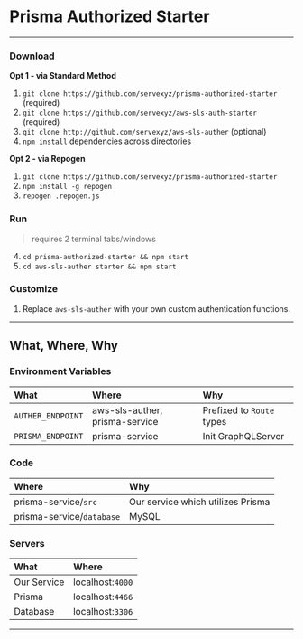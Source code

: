 # Prisma Authorized Starter

---

### Download

**Opt 1 - via Standard Method**

1.  `git clone https://github.com/servexyz/prisma-authorized-starter` (required)
2.  `git clone https://github.com/servexyz/aws-sls-auth-starter` (required)
3.  `git clone http://github.com/servexyz/aws-sls-auther` (optional)
4.  `npm install` dependencies across directories

**Opt 2 - via Repogen**

1.  `git clone https://github.com/servexyz/prisma-authorized-starter`
2.  `npm install -g repogen`
3.  `repogen .repogen.js`

### Run

> requires 2 terminal tabs/windows

4.  `cd prisma-authorized-starter && npm start`
5.  `cd aws-sls-auther starter && npm start`

### Customize

1.  Replace `aws-sls-auther` with your own custom authentication functions.

---

## What, Where, Why

### Environment Variables

| What              | Where                          | Why                       |
| :---------------- | :----------------------------- | :------------------------ |
| `AUTHER_ENDPOINT` | aws-sls-auther, prisma-service | Prefixed to `Route` types |
| `PRISMA_ENDPOINT` | prisma-service                 | Init GraphQLServer        |

### Code

| Where                     | Why                               |
| :------------------------ | :-------------------------------- |
| prisma-service/`src`      | Our service which utilizes Prisma |
| prisma-service/`database` | MySQL                             |

### Servers

| What        | Where            |
| :---------- | :--------------- |
| Our Service | localhost:`4000` |
| Prisma      | localhost:`4466` |
| Database    | localhost:`3306` |

---

